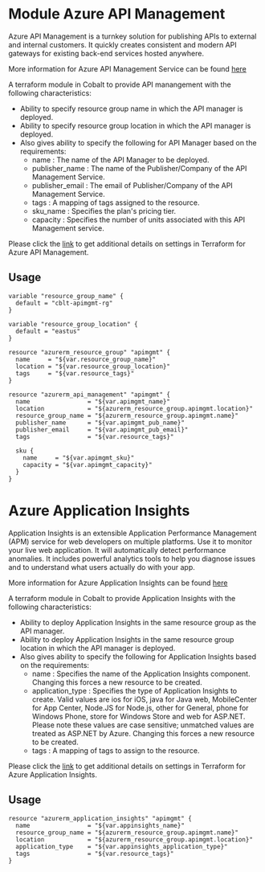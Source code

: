 # Module Azure API Management

Azure API Management is a turnkey solution for publishing APIs to external and internal customers. It quickly creates consistent and modern API gateways for existing back-end services hosted anywhere.

More information for Azure API Management Service can be found [here](https://azure.microsoft.com/en-us/services/api-management)

A terraform module in Cobalt to provide API manangement with the following characteristics:

- Ability to specify resource group name in which the API manager is deployed.
- Ability to specify resource group location in which the API manager is deployed.
- Also gives ability to specify the following for API Manager based on the requirements:
  - name : The name of the API Manager to be deployed.
  - publisher_name : The name of the Publisher/Company of the API Management Service.
  - publisher_email : The email of Publisher/Company of the API Management Service.
  - tags : A mapping of tags assigned to the resource.
  - sku_name : Specifies the plan's pricing tier.
  - capacity : Specifies the number of units associated with this API Management service.

Please click the [link](https://www.terraform.io/docs/providers/azurerm/d/api_management.html) to get additional details on settings in Terraform for Azure API Management.

## Usage

```
variable "resource_group_name" {
  default = "cblt-apimgmt-rg"
}

variable "resource_group_location" {
  default = "eastus"
}

resource "azurerm_resource_group" "apimgmt" {
  name     = "${var.resource_group_name}"
  location = "${var.resource_group_location}"
  tags     = "${var.resource_tags}"
}

resource "azurerm_api_management" "apimgmt" {
  name                = "${var.apimgmt_name}"
  location            = "${azurerm_resource_group.apimgmt.location}"
  resource_group_name = "${azurerm_resource_group.apimgmt.name}"
  publisher_name      = "${var.apimgmt_pub_name}"
  publisher_email     = "${var.apimgmt_pub_email}"
  tags                = "${var.resource_tags}"

  sku {
    name     = "${var.apimgmt_sku}"
    capacity = "${var.apimgmt_capacity}"
  }
}
```

# Azure Application Insights

Application Insights is an extensible Application Performance Management (APM) service for web developers on multiple platforms. Use it to monitor your live web application. It will automatically detect performance anomalies. It includes powerful analytics tools to help you diagnose issues and to understand what users actually do with your app.

More information for Azure Application Insights can be found [here](https://docs.microsoft.com/en-us/azure/azure-monitor/app/app-insights-overview)

A terraform module in Cobalt to provide Application Insights with the following characteristics:

- Ability to deploy Application Insights in the same resource group as the API manager.
- Ability to deploy Application Insights in the same resource group location in which the API manager is deployed.
- Also gives ability to specify the following for Application Insights based on the requirements:
  - name : Specifies the name of the Application Insights component. Changing this forces a new resource to be created.
  - application_type : Specifies the type of Application Insights to create. Valid values are ios for iOS, java for Java web, MobileCenter for App Center, Node.JS for Node.js, other for General, phone for Windows Phone, store for Windows Store and web for ASP.NET. Please note these values are case sensitive; unmatched values are treated as ASP.NET by Azure. Changing this forces a new resource to be created.
  - tags : A mapping of tags to assign to the resource.

Please click the [link](https://www.terraform.io/docs/providers/azurerm/r/application_insights.html) to get additional details on settings in Terraform for Azure Application Insights.

## Usage

```
resource "azurerm_application_insights" "apimgmt" {
  name                = "${var.appinsights_name}"
  resource_group_name = "${azurerm_resource_group.apimgmt.name}"
  location            = "${azurerm_resource_group.apimgmt.location}"
  application_type    = "${var.appinsights_application_type}"
  tags                = "${var.resource_tags}"
}
